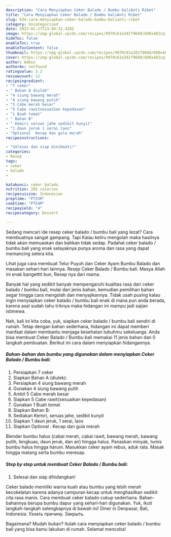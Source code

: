 ```yaml
---
description: "Cara Menyiapkan Ceker Balado / Bumbu baliAnti Ribet"
title: "Cara Menyiapkan Ceker Balado / Bumbu baliAnti Ribet"
slug: 634-cara-menyiapkan-ceker-balado-bumbu-balianti-ribet
category: Uncategorized
date: 2023-01-27T23:49:31.428Z
image: https://img-global.cpcdn.com/recipes/9970c61e281f9688/680x482cq70/ceker-balado-bumbu-bali-foto-resep-utama.jpg
hideToc: false
enableToc: true
enableTocContent: false
thumbnail: https://img-global.cpcdn.com/recipes/9970c61e281f9688/680x482cq70/ceker-balado-bumbu-bali-foto-resep-utama.jpg
cover: https://img-global.cpcdn.com/recipes/9970c61e281f9688/680x482cq70/ceker-balado-bumbu-bali-foto-resep-utama.jpg
author: Admin
authorAv: notfound
ratingvalue: 3.2
reviewcount: 12
recipeingredient:
- "7 ceker"
- " Bahan A diulek"
- "4 siung bawang merah"
- "4 siung bawang putih"
- "5 Cabe merah besar"
- "5 Cabe rawitsesuaikan kepedasan"
- "1 Buah tomat"
- " Bahan B"
- " Kemiri seruas jahe sedikit kunyit"
- "1 daun jeruk 1 serai laos"
- "Optional  Kecap dan gula merah"
recipeinstructions:

- "Selesai dan siap dinikmati!"
categories:
- Resep
tags:
- ceker
- balado
- 

katakunci: ceker balado  
nutrition: 265 calories
recipecuisine: Indonesian
preptime: "PT25M"
cooktime: "PT54M"
recipeyield: "4"
recipecategory: Dessert

---
```



Sedang mencari ide resep ceker balado / bumbu bali yang lezat? Cara membuatnya sangat gampang. Tapi Kalau keliru mengolah maka hasilnya tidak akan memuaskan dan bahkan tidak sedap. Padahal ceker balado / bumbu bali yang enak selayaknya punya aroma dan rasa yang dapat memancing selera kita.


Lihat juga cara membuat Telur Puyuh dan Ceker Ayam Bumbu Balado dan masakan sehari-hari lainnya. Resep Ceker Balado / Bumbu bali. Masya Allah ini enak bangetttt bun, Resep nya dari mama.

Banyak hal yang sedikit banyak mempengaruhi kualitas rasa dari ceker balado / bumbu bali, mulai dari jenis bahan, kemudian pemilihan bahan segar hingga cara mengolah dan menyajikannya. Tidak usah pusing kalau ingin menyiapkan ceker balado / bumbu bali enak di mana pun anda berada, karena asal sudah tahu triknya maka hidangan ini mampu jadi sajian istimewa.


Nah, kali ini kita coba, yuk, siapkan ceker balado / bumbu bali sendiri di rumah. Tetap dengan bahan sederhana, hidangan ini dapat memberi manfaat dalam membantu menjaga kesehatan tubuhmu sekeluarga. Anda bisa membuat Ceker Balado / Bumbu bali memakai 11 jenis bahan dan 0 langkah pembuatan. Berikut ini cara dalam menyiapkan hidangannya.

<!--inarticleads1-->

##### Bahan-bahan dan bumbu yang digunakan dalam menyiapkan Ceker Balado / Bumbu bali:

1. Persiapkan 7 ceker
1. Siapkan  Bahan A (diulek):
1. Persiapkan 4 siung bawang merah
1. Gunakan 4 siung bawang putih
1. Ambil 5 Cabe merah besar
1. Siapkan 5 Cabe rawit(sesuaikan kepedasan)
1. Gunakan 1 Buah tomat
1. Siapkan  Bahan B:
1. Sediakan  Kemiri, seruas jahe, sedikit kunyit
1. Siapkan 1 daun jeruk, 1 serai, laos
1. Siapkan Optional : Kecap dan gula merah


Blender bumbu halus (cabai merah, cabai rawit, bawang merah, bawang putih, lengkuas, daun jeruk, dan air) hingga halus. Panaskan minyak, tumis bumbu halus hingga harum. Masukkan ceker ayam rebus, aduk rata. Masak hingga matang serta bumbu meresap. 

<!--inarticleads2-->

##### Step by step untuk membuat Ceker Balado / Bumbu bali:


1. Selesai dan siap dihidangkan!

Ceker balado memiliki warna kuah atau bumbu yang lebih merah kecokelatan karena adanya campuran kecap untuk menghasilkan sedikit cita rasa manis. Cara membuat ceker balado cukup sederhana. Bahan-bahannya berupa bumbu dapur yang sehari-hari digunakan. Yuk, ikuti langkah-langkah selengkapnya di bawah ini! Diner in Denpasar, Bali, Indonesia. Узнать причину. Закрыть. 

Bagaimana? Mudah bukan? Itulah cara menyiapkan ceker balado / bumbu bali yang bisa kamu lakukan di rumah. Selamat mencoba!
